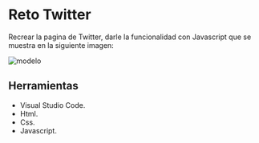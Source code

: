 # Reto Twitter
Recrear la pagina de Twitter, darle la funcionalidad con Javascript que se muestra en la siguiente imagen:

![modelo](https://media.giphy.com/media/3ov9jP4RIGQCUQOScg/giphy.gif)
## Herramientas
* Visual Studio Code.
* Html.
* Css.
* Javascript.